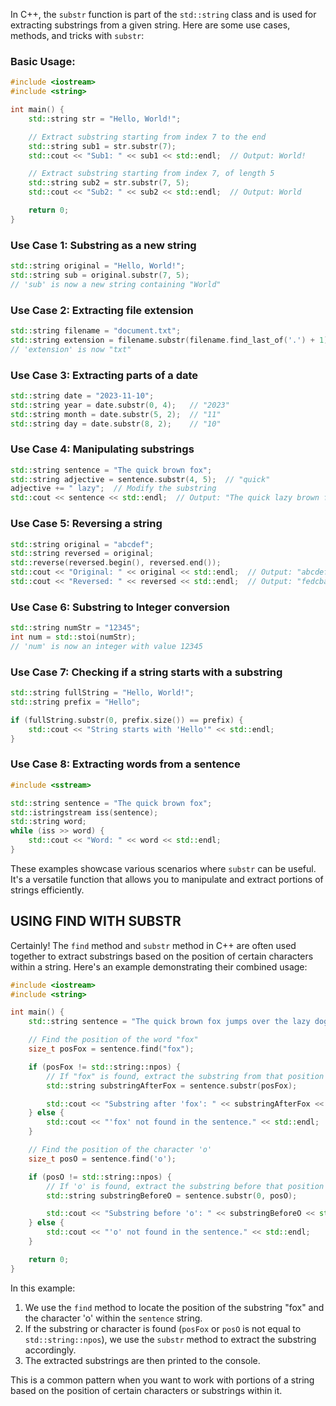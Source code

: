 In C++, the `substr` function is part of the `std::string` class and is used for extracting substrings from a given string. Here are some use cases, methods, and tricks with `substr`:

### Basic Usage:
```cpp
#include <iostream>
#include <string>

int main() {
    std::string str = "Hello, World!";

    // Extract substring starting from index 7 to the end
    std::string sub1 = str.substr(7);
    std::cout << "Sub1: " << sub1 << std::endl;  // Output: World!

    // Extract substring starting from index 7, of length 5
    std::string sub2 = str.substr(7, 5);
    std::cout << "Sub2: " << sub2 << std::endl;  // Output: World

    return 0;
}
```

### Use Case 1: Substring as a new string
```cpp
std::string original = "Hello, World!";
std::string sub = original.substr(7, 5);
// 'sub' is now a new string containing "World"
```

### Use Case 2: Extracting file extension
```cpp
std::string filename = "document.txt";
std::string extension = filename.substr(filename.find_last_of('.') + 1);
// 'extension' is now "txt"
```

### Use Case 3: Extracting parts of a date
```cpp
std::string date = "2023-11-10";
std::string year = date.substr(0, 4);   // "2023"
std::string month = date.substr(5, 2);  // "11"
std::string day = date.substr(8, 2);    // "10"
```

### Use Case 4: Manipulating substrings
```cpp
std::string sentence = "The quick brown fox";
std::string adjective = sentence.substr(4, 5);  // "quick"
adjective += " lazy";  // Modify the substring
std::cout << sentence << std::endl;  // Output: "The quick lazy brown fox"
```

### Use Case 5: Reversing a string
```cpp
std::string original = "abcdef";
std::string reversed = original;
std::reverse(reversed.begin(), reversed.end());
std::cout << "Original: " << original << std::endl;  // Output: "abcdef"
std::cout << "Reversed: " << reversed << std::endl;  // Output: "fedcba"
```

### Use Case 6: Substring to Integer conversion
```cpp
std::string numStr = "12345";
int num = std::stoi(numStr);
// 'num' is now an integer with value 12345
```

### Use Case 7: Checking if a string starts with a substring
```cpp
std::string fullString = "Hello, World!";
std::string prefix = "Hello";

if (fullString.substr(0, prefix.size()) == prefix) {
    std::cout << "String starts with 'Hello'" << std::endl;
}
```

### Use Case 8: Extracting words from a sentence
```cpp
#include <sstream>

std::string sentence = "The quick brown fox";
std::istringstream iss(sentence);
std::string word;
while (iss >> word) {
    std::cout << "Word: " << word << std::endl;
}
```

These examples showcase various scenarios where `substr` can be useful. It's a versatile function that allows you to manipulate and extract portions of strings efficiently.


## USING FIND WITH SUBSTR

Certainly! The `find` method and `substr` method in C++ are often used together to extract substrings based on the position of certain characters within a string. Here's an example demonstrating their combined usage:

```cpp
#include <iostream>
#include <string>

int main() {
    std::string sentence = "The quick brown fox jumps over the lazy dog.";

    // Find the position of the word "fox"
    size_t posFox = sentence.find("fox");

    if (posFox != std::string::npos) {
        // If "fox" is found, extract the substring from that position
        std::string substringAfterFox = sentence.substr(posFox);

        std::cout << "Substring after 'fox': " << substringAfterFox << std::endl;
    } else {
        std::cout << "'fox' not found in the sentence." << std::endl;
    }

    // Find the position of the character 'o'
    size_t posO = sentence.find('o');

    if (posO != std::string::npos) {
        // If 'o' is found, extract the substring before that position
        std::string substringBeforeO = sentence.substr(0, posO);

        std::cout << "Substring before 'o': " << substringBeforeO << std::endl;
    } else {
        std::cout << "'o' not found in the sentence." << std::endl;
    }

    return 0;
}
```

In this example:

1. We use the `find` method to locate the position of the substring "fox" and the character 'o' within the `sentence` string.
2. If the substring or character is found (`posFox` or `posO` is not equal to `std::string::npos`), we use the `substr` method to extract the substring accordingly.
3. The extracted substrings are then printed to the console.

This is a common pattern when you want to work with portions of a string based on the position of certain characters or substrings within it.


